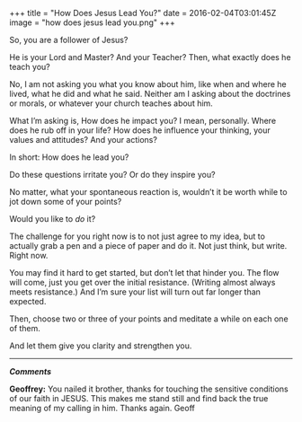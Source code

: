 +++
title = "How Does Jesus Lead You?"
date = 2016-02-04T03:01:45Z
image = "how does jesus lead you.png"
+++

So, you are a follower of Jesus?

He is your Lord and Master? And your Teacher? Then, what exactly does he teach you?

No, I am not asking you what you know about him, like when and where he lived, what he did and what he said. Neither am I asking about the doctrines or morals, or whatever your church teaches about him.

What I’m asking is, How does he impact you? I mean, personally. Where does he rub off in your life? How does he influence your thinking, your values and attitudes? And your actions?

In short: How does he lead you?

Do these questions irritate you? Or do they inspire you?

No matter, what your spontaneous reaction is, wouldn’t it be worth while to jot down some of your points?

Would you like to *do* it?

The challenge for you right now is to not just agree to my idea, but to actually grab a pen and a piece of paper and do it. Not just think, but write. Right now.

You may find it hard to get started, but don’t let that hinder you. The flow will come, just you get over the initial resistance. (Writing almost always meets resistance.) And I’m sure your list will turn out far longer than expected.

Then, choose two or three of your points and meditate a while on each one of them.

And let them give you clarity and strengthen you.

--------------------------
 ***Comments***

 **Geoffrey:** 
You nailed it brother, thanks for touching the sensitive conditions of our faith in JESUS.
This makes me stand still and find back the true meaning of my calling in him.
Thanks again.
Geoff
